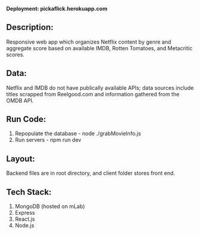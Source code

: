 **Deployment: pickaflick.herokuapp.com**

## Description:
Responsive web app which organizes Netflix content by genre and aggregate score based on available IMDB, Rotten Tomatoes, and Metacritic scores. 

## Data:
Netflix and IMDB do not have publically available APIs; data sources include titles scrapped from Reelgood.com and information gathered from the OMDB API.

## Run Code:
1. Repopulate the database - node ./grabMovieInfo.js
2. Run servers - npm run dev

## Layout:
Backend files are in root directory, and client folder stores front end. 

## Tech Stack:
1. MongoDB (hosted on mLab)
2. Express 
3. React.js
4. Node.js
